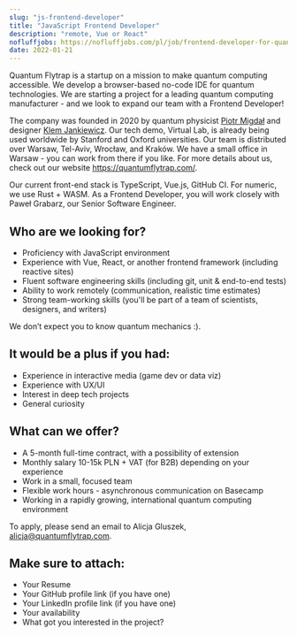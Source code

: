 ```yaml
---
slug: "js-frontend-developer"
title: "JavaScript Frontend Developer"
description: "remote, Vue or React"
nofluffjobs: https://nofluffjobs.com/pl/job/frontend-developer-for-quantum-startup-quantum-flytrap-remote-ke8bldvj
date: 2022-01-21
---
```


Quantum Flytrap is a startup on a mission to make quantum computing accessible. We develop a browser-based no-code IDE for quantum technologies. We are starting a project for a leading quantum computing manufacturer - and we look to expand our team with a Frontend Developer!

The company was founded in 2020 by quantum physicist [Piotr Migdał](https://p.migdal.pl) and designer [Klem Jankiewicz](https://jankiewiczstudio.com/).  Our tech demo, Virtual Lab, is already being used worldwide by Stanford and Oxford universities. Our team is distributed over Warsaw, Tel-Aviv, Wrocław, and Kraków. We have a small office in Warsaw - you can work from there if you like. For more details about us, check out our website <https://quantumflytrap.com/>. 

Our current front-end stack is TypeScript, Vue.js, GitHub CI. For numeric, we use Rust + WASM. As a Frontend Developer, you will work closely with Paweł Grabarz, our Senior Software Engineer.

## Who are we looking for?

- Proficiency with JavaScript environment
- Experience with Vue, React, or another frontend framework (including reactive sites)
- Fluent software engineering skills (including git, unit & end-to-end tests)
- Ability to work remotely (communication, realistic time estimates)
- Strong team-working skills (you'll be part of a team of scientists, designers, and writers)

We don’t expect you to know quantum mechanics :).


## It would be a plus if you had:

- Experience in interactive media (game dev or data viz)
- Experience with UX/UI
- Interest in deep tech projects
- General curiosity

## What can we offer?

- A 5-month full-time contract, with a possibility of extension
- Monthly salary 10-15k PLN + VAT (for B2B) depending on your experience
- Work in a small, focused team
- Flexible work hours - asynchronous communication on Basecamp
- Working in a rapidly growing, international quantum computing environment

To apply, please send an email to Alicja Gluszek, <alicja@quantumflytrap.com>.

## Make sure to attach:

- Your Resume
- Your GitHub profile link (if you have one)
- Your LinkedIn profile link (if you have one)
- Your availability
- What got you interested in the project?
